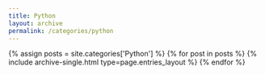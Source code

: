 ```yaml
---
title: Python
layout: archive
permalink: /categories/python
---
```


{% assign posts = site.categories['Python'] %}
{% for post in posts %}
    {% include archive-single.html type=page.entries_layout %}
{% endfor %}